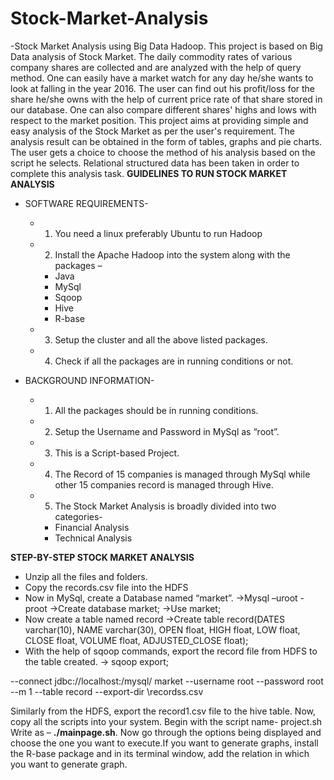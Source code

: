 # Stock-Market-Analysis
-Stock Market Analysis using Big Data Hadoop. This project is based on Big Data analysis of Stock Market. The daily commodity rates of various company shares are collected and are analyzed with the help of query method. One can easily have a market watch for any day he/she wants to look at falling in the year 2016. The user can find out his profit/loss for the share he/she owns with the help of current price rate of that share stored in our database. One can also compare different shares' highs and lows with respect to the market position. This project aims at providing simple and easy analysis of the Stock Market as per the user's requirement. The analysis result can be obtained in the form of tables, graphs and pie charts. The user gets a choice to choose the method of his analysis based on the script he selects. Relational structured data has been taken in order to complete this analysis task. 
**GUIDELINES TO RUN STOCK MARKET ANALYSIS**
- SOFTWARE REQUIREMENTS- 
  - 1. You need a linux preferably Ubuntu to run Hadoop 
  - 2. Install the Apache Hadoop into the system along with the packages –
    -  Java 
    -  MySql 
    -  Sqoop 
    -  Hive 
    -  R-base
  - 3. Setup the cluster and all the above listed packages. 
  - 4. Check if all the packages are in running conditions or not.
  
- BACKGROUND INFORMATION- 
  - 1. All the packages should be in running conditions.
  - 2. Setup the Username and Password in MySql as “root”. 
  - 3. This is a Script-based Project. 
  - 4. The Record of 15 companies is managed through MySql while other 15 companies record is managed through Hive. 
  - 5. The Stock Market Analysis is broadly divided into two categories- 
    - Financial Analysis 
    - Technical Analysis
    
**STEP-BY-STEP STOCK MARKET ANALYSIS** 
 - Unzip all the files and folders. 
 - Copy the records.csv file into the HDFS 
 - Now in MySql, create a Database named “market”. 
  ->Mysql –uroot -proot ->Create database market; 
  ->Use market;
 - Now create a table named record 
  ->Create table record(DATES varchar(10), NAME varchar(30), OPEN float, HIGH float, LOW float, CLOSE float, VOLUME float, ADJUSTED_CLOSE  float); 
 - With the help of sqoop commands, export the record file from HDFS to the table created.
  -> sqoop export;

--connect jdbc://localhost:/mysql/ market 
--username root 
--password root 
--m 1 
--table record --export-dir \recordss.csv

Similarly from the HDFS, export the record1.csv file to the hive table.
Now, copy all the scripts into your system. Begin with the script name- project.sh Write as – **./mainpage.sh**. Now go through the options being displayed and choose the one you want to execute.If you want to generate graphs, install the R-base package and in its terminal window, add the relation in which you want to generate graph.
